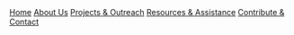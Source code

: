 <div style="clear: both;"></div>
<div class="menu-container">
    <a href="/">Home</a>
    <a href="/about">About Us</a>
    <a href="/outreach">Projects & Outreach</a>
    <a href="/resources">Resources & Assistance</a>
    <a href="/contact">Contribute & Contact</a>
</div>
